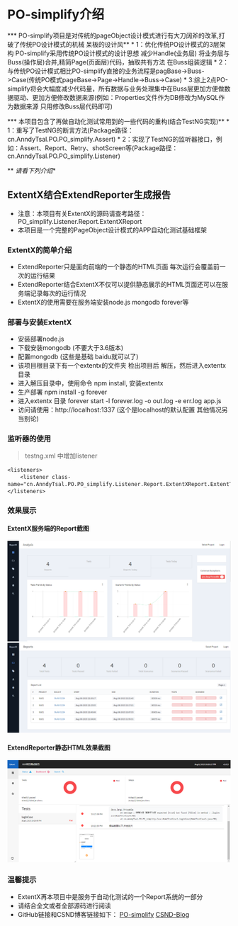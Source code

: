 # PO-simplify介绍

*** PO-simplify项目是对传统的pageObject设计模式进行有大刀阔斧的改革,打破了传统PO设计模式的机械 呆板的设计风**
	* 1：优化传统PO设计模式的3层架构 PO-simplify采用传统PO设计模式的设计思想  减少Handle(业务层) 将业务层与Buss(操作层)合并,精简Page(页面层)代码，抽取共有方法 在Buss组装逻辑
	* 2：与传统PO设计模式相比PO-simplify直接的业务流程是pagBase->Buss->Case(传统PO模式pageBase->Page->Handle->Buss->Case)
	* 3:综上2点PO-simplify将会大幅度减少代码量，所有数据与业务处理集中在Buss层更加方便做数据驱动、更加方便修改数据来源(例如：Properties文件作为DB修改为MySQL作为数据来源 只用修改Buss层代码即可)
	
*** 本项目包含了再做自动化测试常用到的一些代码的重构(结合TestNG实现)**
	* 1：重写了TestNG的断言方法(Package路径：cn.AnndyTsal.PO.PO_simplify.Assert)
	* 2：实现了TestNG的监听器接口，例如：Assert、Report、Retry、shotScreen等(Package路径：cn.AnndyTsal.PO.PO_simplify.Listener)
	
** *请看下列介绍**

## ExtentX结合ExtendReporter生成报告

* 注意：本项目有关ExtentX的源码请查考路径：PO_simplify.Listener.Report.ExtentXReport
* 本项目是一个完整的PageObject设计模式的APP自动化测试基础框架

### ExtentX的简单介绍

* ExtendReporter只是面向前端的一个静态的HTML页面 每次运行会覆盖前一次的运行结果
* ExtendReporter结合ExtentX不仅可以提供静态展示的HTML页面还可以在服务端记录每次的运行情况
* ExtentX的使用需要在服务端安装node.js mongodb forever等

### 部署与安装ExtentX

* 安装部署node.js
* 下载安装mongodb (不要大于3.6版本)
* 配置mongodb (这些是基础 baidu就可以了)
* 该项目根目录下有一个extentx的文件夹 检出项目后 解压，然后进入extentx目录
* 进入解压目录中，使用命令 npm install, 安装extentx
* 生产部署 npm install -g forever
* 进入extentx 目录 forever start -l forever.log -o out.log -e err.log app.js
* 访问请使用：http://localhost:1337 (这个是localhost的默认配置 其他情况另当别论)

### 监听器的使用

> testng.xml 中增加listener

```
<listeners>	
	<listener class-name="cn.AnndyTsal.PO.PO_simplify.Listener.Report.ExtentXReport.ExtentTestNGITestListener"/>
</listeners>
```

### 效果展示

#### ExtentX服务端的Report截图

![ext1](https://github.com/AnndyTsai/PO-simplify/blob/master/ext/ext1.png "ext1-ExtentX服务端的Report截图1")
![ext2](https://github.com/AnndyTsai/PO-simplify/blob/master/ext/ext2.png "ext1-ExtentX服务端的Report截图2")

#### ExtendReporter静态HTML效果截图

![ext3](https://github.com/AnndyTsai/PO-simplify/blob/master/ext/ext3.png "ExtendReporter静态HTML效果截图")


### 温馨提示

* ExtentX再本项目中是服务于自动化测试的一个Report系统的一部分
* 请结合全文或者全部源码进行阅读
* GitHub链接和CSND博客链接如下：
[PO-simplify](https://github.com/AnndyTsai/PO-simplify "PO-simplify")
[CSND-Blog](https://blog.csdn.net/hujyhfwfh2/article/list/1 "细节介绍")
